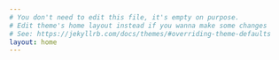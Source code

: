 ```yaml
---
# You don't need to edit this file, it's empty on purpose.
# Edit theme's home layout instead if you wanna make some changes
# See: https://jekyllrb.com/docs/themes/#overriding-theme-defaults
layout: home
---
```


<script>
  // if (navigator.serviceWorker) {
  //   navigator.serviceWorker.register('/sw.js').then(function(registration) {
  //   }).catch(function(error) {
  //     console.log('ServiceWorker registration failed', error);
  //   });
  // };
</script>